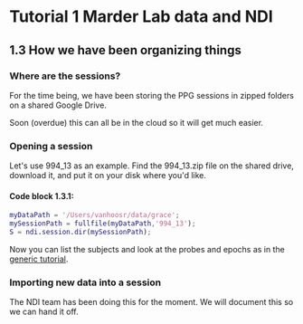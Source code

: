 # Tutorial 1 Marder Lab data and NDI

## 1.3 How we have been organizing things

### Where are the sessions?

For the time being, we have been storing the PPG sessions in zipped folders on a shared Google Drive.

Soon (overdue) this can all be in the cloud so it will get much easier.


### Opening a session

Let's use 994_13 as an example. Find the 994_13.zip file on the shared drive, download it, and put it on your disk where you'd like.


#### Code block 1.3.1:

```matlab
myDataPath = '/Users/vanhoosr/data/grace';
mySessionPath = fullfile(myDataPath,'994_13');
S = ndi.session.dir(mySessionPath);
```

Now you can list the subjects and look at the probes and epochs as in the [generic tutorial](1_ReadingGenericDataWithNDI.md).

### Importing new data into a session

The NDI team has been doing this for the moment. We will document this so we can hand it off.



